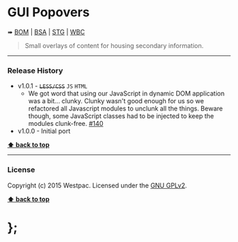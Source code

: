 GUI Popovers
============

➠
[BOM](http://westpaccxteam.github.io/GUI-source/popovers/1.0.1/tests/BOM/) |
[BSA](http://westpaccxteam.github.io/GUI-source/popovers/1.0.1/tests/BSA/) |
[STG](http://westpaccxteam.github.io/GUI-source/popovers/1.0.1/tests/STG/) |
[WBC](http://westpaccxteam.github.io/GUI-source/popovers/1.0.1/tests/WBC/)

> Small overlays of content for housing secondary information.

----------------------------------------------------------------------------------------------------------------------------------------------------------------


### Release History

* v1.0.1 - ~~`LESS/CSS`~~ `JS` `HTML`
	* We got word that using our JavaScript in dynamic DOM application was a bit... clunky. Clunky wasn't good enough for us so we refactored all Javascript
		modules to unclunk all the things. Beware though, some JavaScript classes had to be injected to keep the modules clunk-free.
		[#140](https://github.com/WestpacCXTeam/GUI-source/issues/140)
* v1.0.0 - Initial port

**[⬆ back to top](#content)**


----------------------------------------------------------------------------------------------------------------------------------------------------------------


### License

Copyright (c) 2015 Westpac. Licensed under the [GNU GPLv2](https://raw.githubusercontent.com/WestpacCXTeam/GUI-source/master/LICENSE).

**[⬆ back to top](#content)**

# };